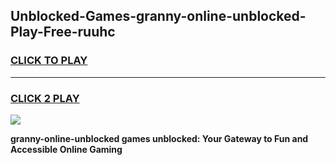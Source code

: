 
## Unblocked-Games-granny-online-unblocked-Play-Free-ruuhc
<h3>
<a href="https://premium76.site?title=granny-online-unblocked&ref=18A1">CLICK TO PLAY</a></h3>
<hr>

<h3>
<a href="https://premium76.site?title=granny-online-unblocked&ref=18A1">CLICK 2 PLAY</a>
  
</h3>

<a href="https://premium76.site?title=granny-online-unblocked&ref=18A1"><img src="https://clearcache.store/games.png"></a>


**granny-online-unblocked games unblocked: Your Gateway to Fun and Accessible Online Gaming**
